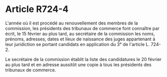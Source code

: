 # Article R724-4

L'année où il est procédé au renouvellement des membres de la commission, les présidents des tribunaux de commerce font connaître par écrit, le 15 février au plus tard, au secrétaire de la commission les noms, prénoms, adresses, dates et lieux de naissance des juges appartenant à leur juridiction se portant candidats en application du 3° de l'article L. 724-2.

Le secrétaire de la commission établit la liste des candidatures le 20 février au plus tard et en adresse aussitôt une copie à tous les présidents des tribunaux de commerce.
